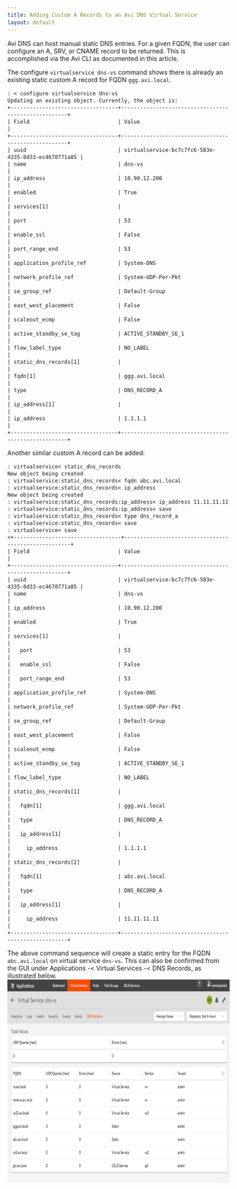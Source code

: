 ```yaml
---
title: Adding Custom A Records to an Avi DNS Virtual Service
layout: default
---
```

Avi DNS can host manual static DNS entries. For a given FQDN, the user can configure an A, SRV, or CNAME record to be returned. This is accomplished via the Avi CLI as documented in this article.

The configure <code>virtualservice dns-vs</code> command shows there is already an existing static custom A record for FQDN <code>ggg.avi.local</code>.

<pre><code class="language-lua">: &lt; configure virtualservice dns-vs
Updating an existing object. Currently, the object is:
+----------------------------------+-----------------------------------------------------+
| Field                            | Value                                               |
+----------------------------------+-----------------------------------------------------+
| uuid                             | virtualservice-bc7c7fc6-583e-4335-8d33-ec4670771a85 |
| name                             | dns-vs                                              |
| ip_address                       | 10.90.12.200                                        |
| enabled                          | True                                                |
| services[1]                      |                                                     |
| port                             | 53                                                  |
| enable_ssl                       | False                                               |
| port_range_end                   | 53                                                  |
| application_profile_ref          | System-DNS                                          |
| network_profile_ref              | System-UDP-Per-Pkt                                  |
| se_group_ref                     | Default-Group                                       |
| east_west_placement              | False                                               |
| scaleout_ecmp                    | False                                               |
| active_standby_se_tag            | ACTIVE_STANDBY_SE_1                                 |
| flow_label_type                  | NO_LABEL                                            |
| static_dns_records[1]            |                                                     |
| fqdn[1]                          | ggg.avi.local                                       |
| type                             | DNS_RECORD_A                                        |
| ip_address[1]                    |                                                     |
| ip_address                       | 1.1.1.1                                             |
+----------------------------------+-----------------------------------------------------+</code></pre>  

Another similar custom A record can be added:

<pre><code class="language-lua">: virtualservice&lt; static_dns_records
New object being created
: virtualservice:static_dns_records&lt; fqdn abc.avi.local
: virtualservice:static_dns_records&lt; ip_address
New object being created
: virtualservice:static_dns_records:ip_address&lt; ip_address 11.11.11.11
: virtualservice:static_dns_records:ip_address&lt; save
: virtualservice:static_dns_records&lt; type dns_record_a
: virtualservice:static_dns_records&lt; save
: virtualservice&lt; save
&lt;+----------------------------------+-----------------------------------------------------+
| Field                            | Value                                               |
+----------------------------------+-----------------------------------------------------+
| uuid                             | virtualservice-bc7c7fc6-583e-4335-8d33-ec4670771a85 |
| name                             | dns-vs                                              |
| ip_address                       | 10.90.12.200                                        |
| enabled                          | True                                                |
| services[1]                      |                                                     |
|   port                           | 53                                                  |
|   enable_ssl                     | False                                               |
|   port_range_end                 | 53                                                  |
| application_profile_ref          | System-DNS                                          |
| network_profile_ref              | System-UDP-Per-Pkt                                  |
| se_group_ref                     | Default-Group                                       |
| east_west_placement              | False                                               |
| scaleout_ecmp                    | False                                               |
| active_standby_se_tag            | ACTIVE_STANDBY_SE_1                                 |
| flow_label_type                  | NO_LABEL                                            |
| static_dns_records[1]            |                                                     |
|   fqdn[1]                        | ggg.avi.local                                       |
|   type                           | DNS_RECORD_A                                        |
|   ip_address[1]                  |                                                     |
|     ip_address                   | 1.1.1.1                                             |
| static_dns_records[2]            |                                                     |
|   fqdn[1]                        | abc.avi.local                                       |
|   type                           | DNS_RECORD_A                                        |
|   ip_address[1]                  |                                                     |
|     ip_address                   | 11.11.11.11                                         |
+----------------------------------+-----------------------------------------------------+</code></pre>  

The above command sequence will create a static entry for the FQDN <code>abc.avi.local</code> on virtual service <code>dns-vs</code>. This can also be confirmed from the GUI under Applications -< Virtual Services -< DNS Records, as illustrated below. <a href="img/DNS-records-listed-in-the-Avi-UI.png"><img class="alignnone wp-image-23029" src="img/DNS-records-listed-in-the-Avi-UI.png" alt="DNS records listed in the Avi UI" width="800" height="460"></a>

